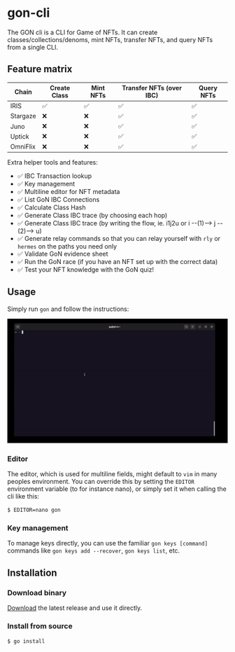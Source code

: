 # gon-cli

The GON cli is a CLI for Game of NFTs. It can create classes/collections/denoms, mint NFTs, transfer NFTs, and query NFTs from a single CLI.

## Feature matrix

| Chain    | Create Class | Mint NFTs | Transfer NFTs (over IBC) | Query NFTs |
|----------|--------------|-----------|--------------------------|------------|
| IRIS     | ✅            | ✅         | ✅                        | ✅          |
| Stargaze | ❌            | ❌         | ✅                        | ✅          |
| Juno     | ❌            | ❌         | ✅                        | ✅          |
| Uptick   | ❌            | ❌         | ✅                        | ✅          |
| OmniFlix | ❌            | ❌         | ✅                        | ✅          |

Extra helper tools and features:
- ✅ IBC Transaction lookup
- ✅ Key management
- ✅ Multiline editor for NFT metadata
- ✅ List GoN IBC Connections
- ✅ Calculate Class Hash
- ✅ Generate Class IBC trace (by choosing each hop)
- ✅ Generate Class IBC trace (by writing the flow, ie. i1j2u or i --(1)--> j --(2)--> u)
- ✅ Generate relay commands so that you can relay yourself with `rly` or `hermes` on the paths you need only
- ✅ Validate GoN evidence sheet
- ✅ Run the GoN race (if you have an NFT set up with the correct data)
- ✅ Test your NFT knowledge with the GoN quiz!

## Usage

Simply run `gon` and follow the instructions:

![gon.gif](./gon.gif)

### Editor
The editor, which is used for multiline fields, might default to `vim` in many peoples environment. You can override this by setting the `EDITOR` environment variable (to for instance nano), or simply set it when calling the cli like this:
```bash
$ EDITOR=nano gon
```

### Key management
To manage keys directly, you can use the familiar `gon keys [command]` commands like `gon keys add --recover`, `gon keys list`, etc.

## Installation

### Download binary

[Download](https://github.com/gjermundgaraba/gon-tools/releases/latest/download/gon) the latest release and use it directly.

### Install from source

```bash
$ go install
```
